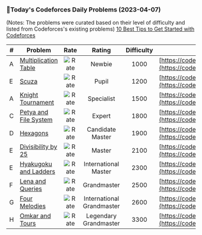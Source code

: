 ### 🌟Today's Codeforces Daily Problems (2023-04-07)
(Notes: The problems were curated based on their level of difficulty and listed from Codeforces's existing problems)
[10 Best Tips to Get Started with Codeforces](https://github.com/ika9810/Codeforces-Daily-Problems/blob/main/10%20Best%20Tips%20to%20Get%20Started%20with%20Codeforces.md)

| # | Problem | Rate| Rating | Difficulty | Contest |
|---| ----- | :--------: | :----------: | :----------: | ---------- |
|A|[Multiplication Table](https://codeforces.com/contest/577/problem/A)|![Rate](https://img.shields.io/badge/Newbie-1000-lightgrey)|Newbie|1000|[https://codeforces.com/contest/577](https://codeforces.com/contest/577)|
|E|[Scuza](https://codeforces.com/contest/1742/problem/E)|![Rate](https://img.shields.io/badge/Pupil-1200-brightgreen)|Pupil|1200|[https://codeforces.com/contest/1742](https://codeforces.com/contest/1742)|
|A|[Knight Tournament](https://codeforces.com/contest/356/problem/A)|![Rate](https://img.shields.io/badge/Specialist-1500-9cf)|Specialist|1500|[https://codeforces.com/contest/356](https://codeforces.com/contest/356)|
|C|[Petya and File System](https://codeforces.com/contest/66/problem/C)|![Rate](https://img.shields.io/badge/Expert-1800-blue)|Expert|1800|[https://codeforces.com/contest/66](https://codeforces.com/contest/66)|
|D|[Hexagons](https://codeforces.com/contest/1421/problem/D)|![Rate](https://img.shields.io/badge/Candidate%20Master-1900-blueviolet)|Candidate Master|1900|[https://codeforces.com/contest/1421](https://codeforces.com/contest/1421)|
|E|[Divisibility by 25](https://codeforces.com/contest/988/problem/E)|![Rate](https://img.shields.io/badge/Master-2100-orange)|Master|2100|[https://codeforces.com/contest/988](https://codeforces.com/contest/988)|
|E|[Hyakugoku and Ladders](https://codeforces.com/contest/1245/problem/E)|![Rate](https://img.shields.io/badge/International%20Master-2300-orange)|International Master|2300|[https://codeforces.com/contest/1245](https://codeforces.com/contest/1245)|
|F|[Lena and Queries](https://codeforces.com/contest/678/problem/F)|![Rate](https://img.shields.io/badge/Grandmaster-2500-red)|Grandmaster|2500|[https://codeforces.com/contest/678](https://codeforces.com/contest/678)|
|G|[Four Melodies](https://codeforces.com/contest/818/problem/G)|![Rate](https://img.shields.io/badge/International%20Grandmaster-2600-red)|International Grandmaster|2600|[https://codeforces.com/contest/818](https://codeforces.com/contest/818)|
|H|[Omkar and Tours](https://codeforces.com/contest/1583/problem/H)|![Rate](https://img.shields.io/badge/Legendary%20Grandmaster-3300-red)|Legendary Grandmaster|3300|[https://codeforces.com/contest/1583](https://codeforces.com/contest/1583)|
